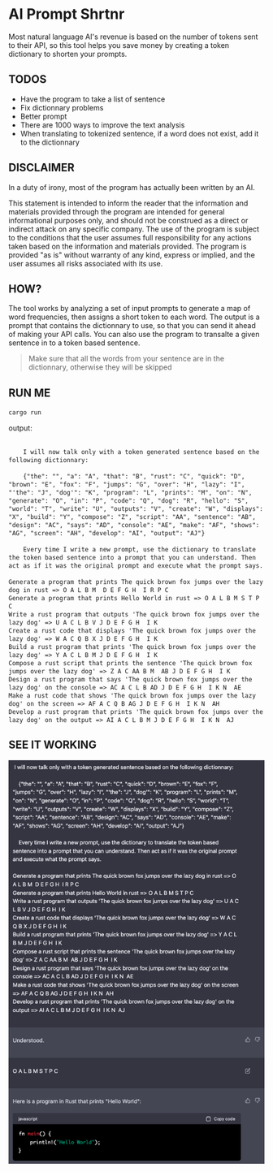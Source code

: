 # AI Prompt Shrtnr
Most natural language AI's revenue is based on the number of tokens sent to their API, so this tool helps you save money by creating a token dictionary to shorten your prompts.

## TODOS
- Have the program to take a list of sentence
- Fix dictionnary problems
- Better prompt
- There are 1000 ways to improve the text analysis
- When translating to tokenized sentence, if a word does not exist, add it to the dictionnary

## DISCLAIMER
In a duty of irony, most of the program has actually been written by an AI.


This statement is intended to inform the reader that the information and materials provided through the program are intended for general informational purposes only, and should not be construed as a direct or indirect attack on any specific company. The use of the program is subject to the conditions that the user assumes full responsibility for any actions taken based on the information and materials provided. The program is provided "as is" without warranty of any kind, express or implied, and the user assumes all risks associated with its use.

## HOW?
The tool works by analyzing a set of input prompts to generate a map of word frequencies, then assigns a short token to each word.
The output is a prompt that contains the dictionnary to use, so that you can send it ahead of making your API calls.
You can also use the program to transalte a given sentence in to a token based sentence.
> Make sure that all the words from your sentence are in the dictionnary, otherwise they will be skipped
## RUN ME
```bash
cargo run
```

output:

```

    I will now talk only with a token generated sentence based on the following dictionnary:

    {"the": "", "a": "A", "that": "B", "rust": "C", "quick": "D", "brown": "E", "fox": "F", "jumps": "G", "over": "H", "lazy": "I", "'the": "J", "dog'": "K", "program": "L", "prints": "M", "on": "N", "generate": "O", "in": "P", "code": "Q", "dog": "R", "hello": "S", "world": "T", "write": "U", "outputs": "V", "create": "W", "displays": "X", "build": "Y", "compose": "Z", "script": "AA", "sentence": "AB", "design": "AC", "says": "AD", "console": "AE", "make": "AF", "shows": "AG", "screen": "AH", "develop": "AI", "output": "AJ"}

    Every time I write a new prompt, use the dictionary to translate the token based sentence into a prompt that you can understand. Then act as if it was the original prompt and execute what the prompt says.

Generate a program that prints The quick brown fox jumps over the lazy dog in rust => O A L B M  D E F G H  I R P C
Generate a program that prints Hello World in rust => O A L B M S T P C
Write a rust program that outputs 'The quick brown fox jumps over the lazy dog' => U A C L B V J D E F G H  I K
Create a rust code that displays 'The quick brown fox jumps over the lazy dog' => W A C Q B X J D E F G H  I K
Build a rust program that prints 'The quick brown fox jumps over the lazy dog' => Y A C L B M J D E F G H  I K
Compose a rust script that prints the sentence 'The quick brown fox jumps over the lazy dog' => Z A C AA B M  AB J D E F G H  I K
Design a rust program that says 'The quick brown fox jumps over the lazy dog' on the console => AC A C L B AD J D E F G H  I K N  AE
Make a rust code that shows 'The quick brown fox jumps over the lazy dog' on the screen => AF A C Q B AG J D E F G H  I K N  AH
Develop a rust program that prints 'The quick brown fox jumps over the lazy dog' on the output => AI A C L B M J D E F G H  I K N  AJ
```

## SEE IT WORKING
![](./demo_files/Screenshot%202023-02-08%20at%2016.23.47.png)
